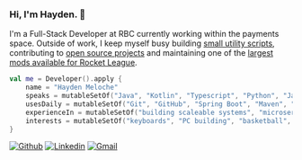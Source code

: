 ### Hi, I'm Hayden. 👋

I'm a Full-Stack Developer at RBC currently working within the payments space. Outside of work, I keep myself busy building [small utility scripts](https://github.com/HaydenMeloche/thermostat-scheduler), contributing to [open source projects](https://github.com/assertj/assertj-core/pull/1902) and maintaining one of the [largest mods available for Rocket League](https://bakkesplugins.com/plugins/view/108).

```kotlin
val me = Developer().apply {
    name = "Hayden Meloche"
    speaks = mutableSetOf("Java", "Kotlin", "Typescript", "Python", "Javascript")
    usesDaily = mutableSetOf("Git", "GitHub", "Spring Boot", "Maven", "NPM", "OpenApi Spec", "Docker", "IntelliJ", "AssertJ", "Mockito")
    experienceIn = mutableSetOf("building scaleable systems", "microservices", "public speaking", "devops", "CI/CD", "agile development", "design patterns")
    interests = mutableSetOf("keyboards", "PC building", "basketball", "watches", "ben and jerry's")
}
```
[![Github](https://img.shields.io/badge/-Github-000?style=flat&logo=Github&logoColor=white)](https://github.com/HaydenMeloche)
[![Linkedin](https://img.shields.io/badge/-LinkedIn-blue?style=flat&logo=Linkedin&logoColor=white)](https://www.linkedin.com/in/hayden-meloche/)
[![Gmail](https://img.shields.io/badge/-Gmail-c14438?style=flat&logo=Gmail&logoColor=white)](mailto:meloche.hayden@gmail.com)
